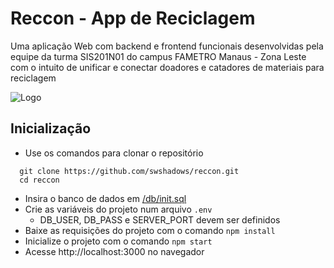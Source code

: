 # Reccon - App de Reciclagem

Uma aplicação Web com backend e frontend funcionais desenvolvidas pela equipe da turma SIS201N01 do campus FAMETRO Manaus - Zona Leste com o intuito de unificar e conectar doadores e catadores de materiais para reciclagem

![Logo](https://dev-to-uploads.s3.amazonaws.com/uploads/articles/th5xamgrr6se0x5ro4g6.png)

## Inicialização

- Use os comandos para clonar o repositório

```
  git clone https://github.com/swshadows/reccon.git
  cd reccon
```

- Insira o banco de dados em [/db/init.sql](db/init.sql)
- Crie as variáveis do projeto num arquivo `.env`
  - DB_USER, DB_PASS e SERVER_PORT devem ser definidos
- Baixe as requisições do projeto com o comando `npm install`
- Inicialize o projeto com o comando `npm start`
- Acesse http://localhost:3000 no navegador
